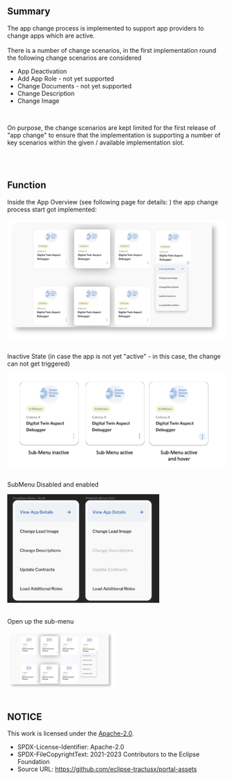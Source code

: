 ## Summary

The app change process is implemented to support app providers to change apps which are active.
<br>
<br>
There is a number of change scenarios, in the first implementation round the following change scenarios are considered
<br>

- App Deactivation
- Add App Role - not yet supported
- Change Documents - not yet supported
- Change Description
- Change Image

<br>

On purpose, the change scenarios are kept limited for the first release of "app change" to ensure that the implementation is supporting a number of key scenarios within the given / available implementation slot.

<br>
<br>

## Function

Inside the App Overview (see following page for details: ) the app change process start got implemented:

<img width="778" alt="image" src="https://raw.githubusercontent.com/eclipse-tractusx/portal-assets/main/docs/static/app-overview-options.png">

<br>
<br>

Inactive State (in case the app is not yet "active" - in this case, the change can not get triggered)

<img width="578" alt="image" src="https://raw.githubusercontent.com/eclipse-tractusx/portal-assets/main/docs/static/sub-menu-example.png">

<br>
<br>

SubMenu Disabled and enabled

<img width="350" alt="image" src="https://raw.githubusercontent.com/eclipse-tractusx/portal-assets/main/docs/static/dropdown-example.png">

<br>
<br>

Open up the sub-menu

<img width="250" alt="image" src="https://raw.githubusercontent.com/eclipse-tractusx/portal-assets/main/docs/static/app-overview-options.png">

<br>
<br>

## NOTICE

This work is licensed under the [Apache-2.0](https://www.apache.org/licenses/LICENSE-2.0).

- SPDX-License-Identifier: Apache-2.0
- SPDX-FileCopyrightText: 2021-2023 Contributors to the Eclipse Foundation
- Source URL: https://github.com/eclipse-tractusx/portal-assets

